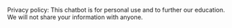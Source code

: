 Privacy policy:
  This chatbot is for personal use and to further our education. We will not share your information with anyone.

